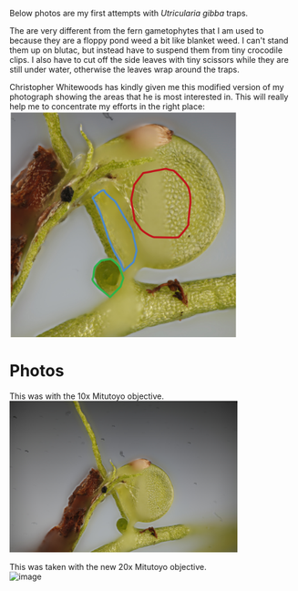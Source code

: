 
Below photos are my first attempts with <i>Utricularia gibba</i> traps. 

The are very different from the fern gametophytes that I am used to because they are a floppy pond weed a bit like blanket weed. I can't stand them up on blutac, but instead have to suspend them from tiny crocodile clips. I also have to cut off the side leaves with tiny scissors while they are still under water, otherwise the leaves wrap around the traps.

Christopher Whitewoods has kindly given me this modified version of my photograph showing the areas that he is most interested in. This will really help me to concentrate my efforts in the right place:<br>
<img src="/images/gallery/practise%20shots/UtricularaTargets.jpg" width="400" alt="image"/>

# Photos

This was with the 10x Mitutoyo objective. <br>
<img src="/images/gallery/practise%20shots/20180224utricularia.jpg"  width="400" alt="image"/>

This was taken with the new 20x Mitutoyo objective.<br>
<img src="/images/gallery/practise%20shots/20180224utricularia2.jpg" width="400" alt="image"/>

